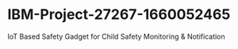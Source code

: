 # IBM-Project-27267-1660052465
IoT Based Safety Gadget for Child Safety Monitoring &amp; Notification




